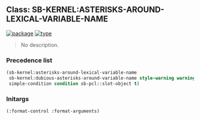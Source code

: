 ## Class: SB-KERNEL:ASTERISKS-AROUND-LEXICAL-VARIABLE-NAME
[![package](https://img.shields.io/badge/Package-SB--KERNEL-5f9ea0.svg?style=social&colorA=999999)](../) [![type](https://img.shields.io/badge/Type-Class-5f9ea0.svg?style=social&colorA=999999)](../#class) 

> No description.

### Precedence list
```cl
(sb-kernel:asterisks-around-lexical-variable-name
 sb-kernel:dubious-asterisks-around-variable-name style-warning warning
 simple-condition condition sb-pcl::slot-object t)
```
### Initargs
```cl
(:format-control :format-arguments)
```
